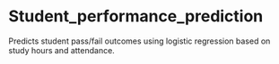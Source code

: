 # Student_performance_prediction
Predicts student pass/fail outcomes using logistic regression based on study hours and attendance.
